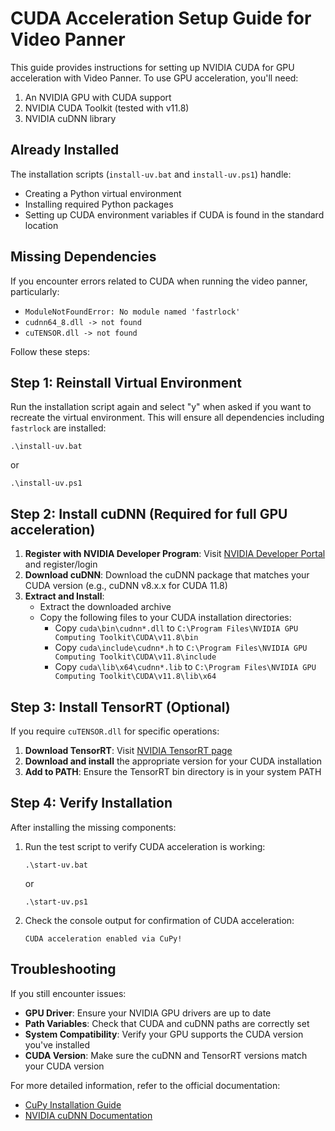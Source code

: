 # CUDA Acceleration Setup Guide for Video Panner

This guide provides instructions for setting up NVIDIA CUDA for GPU acceleration with Video Panner. To use GPU acceleration, you'll need:

1. An NVIDIA GPU with CUDA support
2. NVIDIA CUDA Toolkit (tested with v11.8)
3. NVIDIA cuDNN library

## Already Installed

The installation scripts (`install-uv.bat` and `install-uv.ps1`) handle:
- Creating a Python virtual environment
- Installing required Python packages
- Setting up CUDA environment variables if CUDA is found in the standard location

## Missing Dependencies

If you encounter errors related to CUDA when running the video panner, particularly:
- `ModuleNotFoundError: No module named 'fastrlock'` 
- `cudnn64_8.dll -> not found`
- `cuTENSOR.dll -> not found`

Follow these steps:

## Step 1: Reinstall Virtual Environment

Run the installation script again and select "y" when asked if you want to recreate the virtual environment. This will ensure all dependencies including `fastrlock` are installed:

```
.\install-uv.bat
```

or 

```
.\install-uv.ps1
```

## Step 2: Install cuDNN (Required for full GPU acceleration)

1. **Register with NVIDIA Developer Program**: Visit [NVIDIA Developer Portal](https://developer.nvidia.com/cudnn) and register/login
2. **Download cuDNN**: Download the cuDNN package that matches your CUDA version (e.g., cuDNN v8.x.x for CUDA 11.8)
3. **Extract and Install**:
   - Extract the downloaded archive
   - Copy the following files to your CUDA installation directories:
     - Copy `cuda\bin\cudnn*.dll` to `C:\Program Files\NVIDIA GPU Computing Toolkit\CUDA\v11.8\bin`
     - Copy `cuda\include\cudnn*.h` to `C:\Program Files\NVIDIA GPU Computing Toolkit\CUDA\v11.8\include`
     - Copy `cuda\lib\x64\cudnn*.lib` to `C:\Program Files\NVIDIA GPU Computing Toolkit\CUDA\v11.8\lib\x64`

## Step 3: Install TensorRT (Optional)

If you require `cuTENSOR.dll` for specific operations:

1. **Download TensorRT**: Visit [NVIDIA TensorRT page](https://developer.nvidia.com/tensorrt) 
2. **Download and install** the appropriate version for your CUDA installation
3. **Add to PATH**: Ensure the TensorRT bin directory is in your system PATH

## Step 4: Verify Installation

After installing the missing components:

1. Run the test script to verify CUDA acceleration is working:
   ```
   .\start-uv.bat
   ```
   or
   ```
   .\start-uv.ps1
   ```

2. Check the console output for confirmation of CUDA acceleration:
   ```
   CUDA acceleration enabled via CuPy!
   ```

## Troubleshooting

If you still encounter issues:

- **GPU Driver**: Ensure your NVIDIA GPU drivers are up to date
- **Path Variables**: Check that CUDA and cuDNN paths are correctly set
- **System Compatibility**: Verify your GPU supports the CUDA version you've installed
- **CUDA Version**: Make sure the cuDNN and TensorRT versions match your CUDA version

For more detailed information, refer to the official documentation:
- [CuPy Installation Guide](https://docs.cupy.dev/en/stable/install.html)
- [NVIDIA cuDNN Documentation](https://docs.nvidia.com/deeplearning/cudnn/install-guide/index.html)
